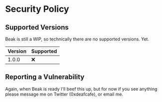 # Security Policy

## Supported Versions

Beak is still a WIP, so technically there are no supported versions. Yet.

| Version | Supported          |
| ------- | ------------------ |
| 1.0.0   | :x: |

## Reporting a Vulnerability

Again, when Beak is ready I'll beef this up, but for now if you see anything please message me on Twitter (0xdeafcafe), or email me.

